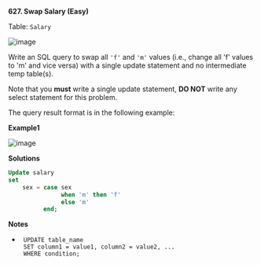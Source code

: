 **627. Swap Salary (Easy)**

Table: `Salary`

![image](https://user-images.githubusercontent.com/51500878/131238418-dafe3215-ed99-4a9e-a5dd-a8a32ff2bf11.png)

Write an SQL query to swap all `'f'` and `'m'` values (i.e., change all 'f' values to 'm' and vice versa) with a single update statement and no intermediate temp table(s).

Note that you **must** write a single update statement, **DO NOT** write any select statement for this problem.

The query result format is in the following example:

**Example1**

![image](https://user-images.githubusercontent.com/51500878/131238426-3d8a778d-318f-4aa8-bb20-2443111083cf.png)

**Solutions**

```sql
Update salary
set
    sex = case sex 
               when 'm' then 'f'
               else 'm'
          end;
```

**Notes**
- ```
   UPDATE table_name
   SET column1 = value1, column2 = value2, ...
   WHERE condition;
```
